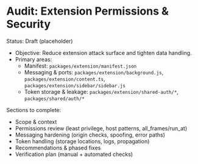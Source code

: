 # Audit: Extension Permissions & Security

Status: Draft (placeholder)

- Objective: Reduce extension attack surface and tighten data handling.
- Primary areas:
  - Manifest: `packages/extension/manifest.json`
  - Messaging & ports: `packages/extension/background.js`, `packages/extension/content.ts`, `packages/extension/sidebar/sidebar.js`
  - Token storage & leakage: `packages/extension/shared-auth/*`, `packages/shared/auth/*`

Sections to complete:
- Scope & context
- Permissions review (least privilege, host patterns, all_frames/run_at)
- Messaging hardening (origin checks, spoofing, error paths)
- Token handling (storage locations, logs, propagation)
- Recommendations & phased fixes
- Verification plan (manual + automated checks)

